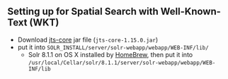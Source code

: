 ## Setting up for Spatial Search with Well-Known-Text (WKT)
* Download [jts-core][jts-core] jar file (`jts-core-1.15.0.jar`)
* put it into `SOLR_INSTALL/server/solr-webapp/webapp/WEB-INF/lib/`
  * Solr 8.1.1 on OS X installed by [HomeBrew][homebrew], then put it into `/usr/local/Cellar/solr/8.1.1/server/solr-webapp/webapp/WEB-INF/lib`

[jts-core]: http://central.maven.org/maven2/org/locationtech/jts/jts-core/1.15.0/
[JTS and Polygons]: https://lucene.apache.org/solr/guide/8_1/spatial-search.html#jts-and-polygons-flat
[homebrew]: https://brew.sh/
